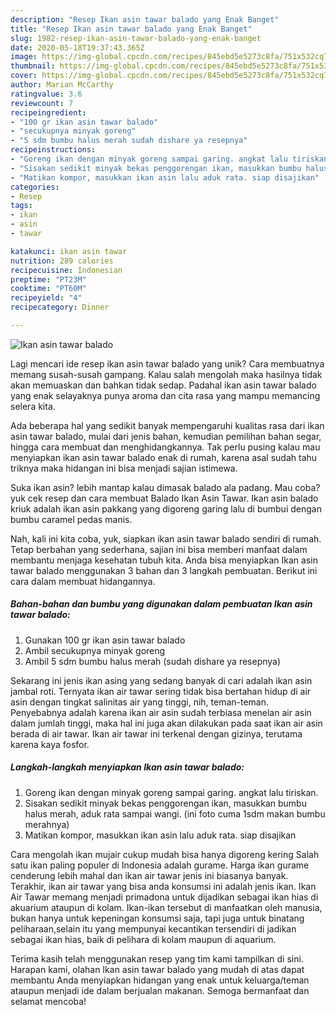 ```yaml
---
description: "Resep Ikan asin tawar balado yang Enak Banget"
title: "Resep Ikan asin tawar balado yang Enak Banget"
slug: 1982-resep-ikan-asin-tawar-balado-yang-enak-banget
date: 2020-05-18T19:37:43.365Z
image: https://img-global.cpcdn.com/recipes/845ebd5e5273c8fa/751x532cq70/ikan-asin-tawar-balado-foto-resep-utama.jpg
thumbnail: https://img-global.cpcdn.com/recipes/845ebd5e5273c8fa/751x532cq70/ikan-asin-tawar-balado-foto-resep-utama.jpg
cover: https://img-global.cpcdn.com/recipes/845ebd5e5273c8fa/751x532cq70/ikan-asin-tawar-balado-foto-resep-utama.jpg
author: Marian McCarthy
ratingvalue: 3.6
reviewcount: 7
recipeingredient:
- "100 gr ikan asin tawar balado"
- "secukupnya minyak goreng"
- "5 sdm bumbu halus merah sudah dishare ya resepnya"
recipeinstructions:
- "Goreng ikan dengan minyak goreng sampai garing. angkat lalu tiriskan."
- "Sisakan sedikit minyak bekas penggorengan ikan, masukkan bumbu halus merah, aduk rata sampai wangi. (ini foto cuma 1sdm makan bumbu merahnya)"
- "Matikan kompor, masukkan ikan asin lalu aduk rata. siap disajikan"
categories:
- Resep
tags:
- ikan
- asin
- tawar

katakunci: ikan asin tawar 
nutrition: 289 calories
recipecuisine: Indonesian
preptime: "PT23M"
cooktime: "PT60M"
recipeyield: "4"
recipecategory: Dinner

---
```



![Ikan asin tawar balado](https://img-global.cpcdn.com/recipes/845ebd5e5273c8fa/751x532cq70/ikan-asin-tawar-balado-foto-resep-utama.jpg)

Lagi mencari ide resep ikan asin tawar balado yang unik? Cara membuatnya memang susah-susah gampang. Kalau salah mengolah maka hasilnya tidak akan memuaskan dan bahkan tidak sedap. Padahal ikan asin tawar balado yang enak selayaknya punya aroma dan cita rasa yang mampu memancing selera kita.

Ada beberapa hal yang sedikit banyak mempengaruhi kualitas rasa dari ikan asin tawar balado, mulai dari jenis bahan, kemudian pemilihan bahan segar, hingga cara membuat dan menghidangkannya. Tak perlu pusing kalau mau menyiapkan ikan asin tawar balado enak di rumah, karena asal sudah tahu triknya maka hidangan ini bisa menjadi sajian istimewa.

Suka ikan asin? lebih mantap kalau dimasak balado ala padang. Mau coba? yuk cek resep dan cara membuat Balado Ikan Asin Tawar. Ikan asin balado kriuk adalah ikan asin pakkang yang digoreng garing lalu di bumbui dengan bumbu caramel pedas manis.


Nah, kali ini kita coba, yuk, siapkan ikan asin tawar balado sendiri di rumah. Tetap berbahan yang sederhana, sajian ini bisa memberi manfaat dalam membantu menjaga kesehatan tubuh kita. Anda bisa menyiapkan Ikan asin tawar balado menggunakan 3 bahan dan 3 langkah pembuatan. Berikut ini cara dalam membuat hidangannya.

<!--inarticleads1-->

##### Bahan-bahan dan bumbu yang digunakan dalam pembuatan Ikan asin tawar balado:

1. Gunakan 100 gr ikan asin tawar balado
1. Ambil secukupnya minyak goreng
1. Ambil 5 sdm bumbu halus merah (sudah dishare ya resepnya)


Sekarang ini jenis ikan asing yang sedang banyak di cari adalah ikan asin jambal roti. Ternyata ikan air tawar sering tidak bisa bertahan hidup di air asin dengan tingkat salinitas air yang tinggi, nih, teman-teman. Penyebabnya adalah karena ikan air asin sudah terbiasa menelan air asin dalam jumlah tinggi, maka hal ini juga akan dilakukan pada saat ikan air asin berada di air tawar. Ikan air tawar ini terkenal dengan gizinya, terutama karena kaya fosfor. 

<!--inarticleads2-->

##### Langkah-langkah menyiapkan Ikan asin tawar balado:

1. Goreng ikan dengan minyak goreng sampai garing. angkat lalu tiriskan.
1. Sisakan sedikit minyak bekas penggorengan ikan, masukkan bumbu halus merah, aduk rata sampai wangi. (ini foto cuma 1sdm makan bumbu merahnya)
1. Matikan kompor, masukkan ikan asin lalu aduk rata. siap disajikan


Cara mengolah ikan mujair cukup mudah bisa hanya digoreng kering Salah satu ikan paling populer di Indonesia adalah gurame. Harga ikan gurame cenderung lebih mahal dan ikan air tawar jenis ini biasanya banyak. Terakhir, ikan air tawar yang bisa anda konsumsi ini adalah jenis ikan. Ikan Air Tawar memang menjadi primadona untuk dijadikan sebagai ikan hias di akuarium ataupun di kolam. Ikan-ikan tersebut di manfaatkan oleh manusia, bukan hanya untuk kepeningan konsumsi saja, tapi juga untuk binatang peliharaan,selain itu yang mempunyai kecantikan tersendiri di jadikan sebagai ikan hias, baik di pelihara di kolam maupun di aquarium. 

Terima kasih telah menggunakan resep yang tim kami tampilkan di sini. Harapan kami, olahan Ikan asin tawar balado yang mudah di atas dapat membantu Anda menyiapkan hidangan yang enak untuk keluarga/teman ataupun menjadi ide dalam berjualan makanan. Semoga bermanfaat dan selamat mencoba!
